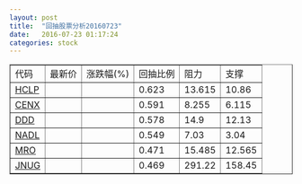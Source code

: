 ```yaml
---
layout: post
title:  "回抽股票分析20160723"
date:   2016-07-23 01:17:24
categories: stock
---
```

<script type="text/javascript">
var stockList = []
stockList.push('gb_hclp');
stockList.push('gb_cenx');
stockList.push('gb_ddd');
stockList.push('gb_nadl');
stockList.push('gb_mro');
stockList.push('gb_jnug');
</script>
<table border="1">
 <tr>
 <td>代码</td>
 <td>最新价</td>
 <td>涨跌幅(%)</td>
 <td>回抽比例</td>
 <td>阻力</td>
 <td>支撑</td>
</tr>
  <tr id="hclp">
  <td><a href="http://stock.finance.sina.com.cn/usstock/quotes/HCLP.html" target="_blank">HCLP</a></td><td></td><td></td><td>0.623</td><td>13.615</td><td>10.86</td></tr>
  <tr id="cenx">
  <td><a href="http://stock.finance.sina.com.cn/usstock/quotes/CENX.html" target="_blank">CENX</a></td><td></td><td></td><td>0.591</td><td>8.255</td><td>6.115</td></tr>
  <tr id="ddd">
  <td><a href="http://stock.finance.sina.com.cn/usstock/quotes/DDD.html" target="_blank">DDD</a></td><td></td><td></td><td>0.578</td><td>14.9</td><td>12.13</td></tr>
  <tr id="nadl">
  <td><a href="http://stock.finance.sina.com.cn/usstock/quotes/NADL.html" target="_blank">NADL</a></td><td></td><td></td><td>0.549</td><td>7.03</td><td>3.04</td></tr>
  <tr id="mro">
  <td><a href="http://stock.finance.sina.com.cn/usstock/quotes/MRO.html" target="_blank">MRO</a></td><td></td><td></td><td>0.471</td><td>15.485</td><td>12.565</td></tr>
  <tr id="jnug">
  <td><a href="http://stock.finance.sina.com.cn/usstock/quotes/JNUG.html" target="_blank">JNUG</a></td><td></td><td></td><td>0.469</td><td>291.22</td><td>158.45</td></tr>
</table>
